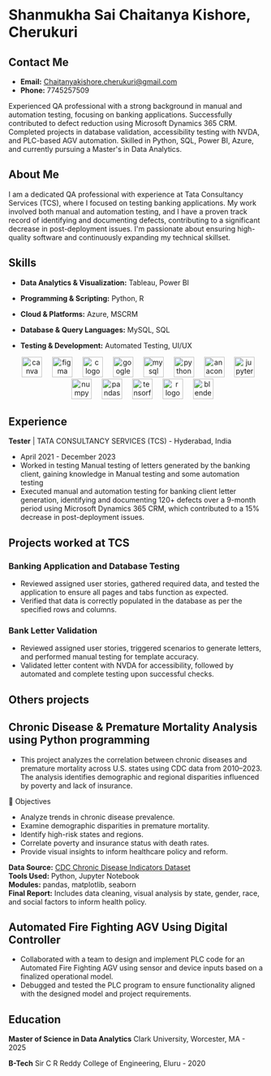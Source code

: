 # Shanmukha Sai Chaitanya Kishore, Cherukuri

## Contact Me

* **Email:** Chaitanyakishore.cherukuri@gmail.com 
* **Phone:** 7745257509 

Experienced QA professional with a strong background in manual and automation testing, focusing on banking applications. Successfully contributed to defect reduction using Microsoft Dynamics 365 CRM. Completed projects in database validation, accessibility testing with NVDA, and PLC-based AGV automation. Skilled in Python, SQL, Power BI, Azure, and currently pursuing a Master's in Data Analytics.

## About Me

I am a dedicated QA professional with experience at Tata Consultancy Services (TCS), where I focused on testing banking applications. My work involved both manual and automation testing, and I have a proven track record of identifying and documenting defects, contributing to a significant decrease in post-deployment issues. I'm passionate about ensuring high-quality software and continuously expanding my technical skillset.

## Skills

* **Data Analytics & Visualization:** Tableau, Power BI
* **Programming & Scripting:** Python, R 
* **Cloud & Platforms:** Azure, MSCRM 
* **Database & Query Languages:** MySQL, SQL 
* **Testing & Development:** Automated Testing, UI/UX

  <div align="center">
  <img src="https://cdn.jsdelivr.net/gh/devicons/devicon/icons/canva/canva-original.svg" height="40" alt="canva logo"  />
  <img width="12" />
  <img src="https://cdn.jsdelivr.net/gh/devicons/devicon/icons/figma/figma-original.svg" height="40" alt="figma logo"  />
  <img width="12" />
  <img src="https://cdn.jsdelivr.net/gh/devicons/devicon/icons/c/c-original.svg" height="40" alt="c logo"  />
  <img width="12" />
  <img src="https://cdn.jsdelivr.net/gh/devicons/devicon/icons/google/google-original.svg" height="40" alt="google logo"  />
  <img width="12" />
  <img src="https://cdn.jsdelivr.net/gh/devicons/devicon/icons/mysql/mysql-original.svg" height="40" alt="mysql logo"  />
  <img width="12" />
  <img src="https://cdn.jsdelivr.net/gh/devicons/devicon/icons/python/python-original.svg" height="40" alt="python logo"  />
  <img width="12" />
  <img src="https://cdn.jsdelivr.net/gh/devicons/devicon/icons/anaconda/anaconda-original.svg" height="40" alt="anaconda logo"  />
  <img width="12" />
  <img src="https://cdn.jsdelivr.net/gh/devicons/devicon/icons/jupyter/jupyter-original.svg" height="40" alt="jupyter logo"  />
  <img width="12" />
  <img src="https://cdn.jsdelivr.net/gh/devicons/devicon/icons/numpy/numpy-original.svg" height="40" alt="numpy logo"  />
  <img width="12" />
  <img src="https://cdn.jsdelivr.net/gh/devicons/devicon/icons/pandas/pandas-original.svg" height="40" alt="pandas logo"  />
  <img width="12" />
  <img src="https://cdn.jsdelivr.net/gh/devicons/devicon/icons/tensorflow/tensorflow-original.svg" height="40" alt="tensorflow logo"  />
  <img width="12" />
  <img src="https://cdn.jsdelivr.net/gh/devicons/devicon/icons/r/r-original.svg" height="40" alt="r logo"  />
  <img width="12" />
  <img src="https://cdn.jsdelivr.net/gh/devicons/devicon/icons/blender/blender-original.svg" height="40" alt="blender logo"  />
</div>

###

## Experience

**Tester** | TATA CONSULTANCY SERVICES (TCS) - Hyderabad, India 
* April 2021 - December 2023
* Worked in testing Manual testing of letters generated by the banking client, gaining knowledge in Manual testing and some automation testing
* Executed manual and automation testing for banking client letter generation, identifying and documenting 120+ defects over a 9-month period using Microsoft Dynamics 365 CRM, which contributed to a 15% decrease in post-deployment issues.

## Projects worked at TCS

### Banking Application and Database Testing 
* Reviewed assigned user stories, gathered required data, and tested the application to ensure all pages and tabs function as expected. 
* Verified that data is correctly populated in the database as per the specified rows and columns.

### Bank Letter Validation
* Reviewed assigned user stories, triggered scenarios to generate letters, and performed manual testing for template accuracy.
* Validated letter content with NVDA for accessibility, followed by automated and complete testing upon successful checks. 

## Others projects

## Chronic Disease & Premature Mortality Analysis using Python programming

* This project analyzes the correlation between chronic diseases and premature mortality across U.S. states using CDC data from 2010–2023. The analysis identifies demographic and regional disparities influenced by poverty and lack of insurance.

🎯 Objectives
- Analyze trends in chronic disease prevalence.
- Examine demographic disparities in premature mortality.
- Identify high-risk states and regions.
- Correlate poverty and insurance status with death rates.
- Provide visual insights to inform healthcare policy and reform.

**Data Source:** [CDC Chronic Disease Indicators Dataset](https://chronicdata.cdc.gov/Chronic-Disease-Indicators/U-S-Chronic-Disease-Indicators-CDI-2023-Release/g4ie-h725)  
**Tools Used:** Python, Jupyter Notebook  
**Modules:** pandas, matplotlib, seaborn  
**Final Report:** Includes data cleaning, visual analysis by state, gender, race, and social factors to inform health policy.



## Automated Fire Fighting AGV Using Digital Controller 
* Collaborated with a team to design and implement PLC code for an Automated Fire Fighting AGV using sensor and device inputs based on a finalized operational model. 
* Debugged and tested the PLC program to ensure functionality aligned with the designed model and project requirements. 

## Education

**Master of Science in Data Analytics** 
Clark University, Worcester, MA - 2025 

**B-Tech** 
Sir C R Reddy College of Engineering, Eluru - 2020 


